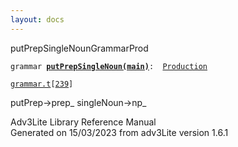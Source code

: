 ```yaml
---
layout: docs
---
```

<span class="title">putPrepSingleNoun</span><span class="type">GrammarProd</span>

`grammar `**[`putPrepSingleNoun(main)`](../object/putPrepSingleNoun(main).html)**` :   `[`Production`](../object/Production.html)

[`grammar.t`](../file/grammar.t.html)`[`[`239`](../source/grammar.t.html#239)`]`

<div class="gramrule">

putPrep-\>prep\_ singleNoun-\>np\_  

</div>

<div class="ftr">

Adv3Lite Library Reference Manual  
Generated on 15/03/2023 from adv3Lite version 1.6.1

</div>
